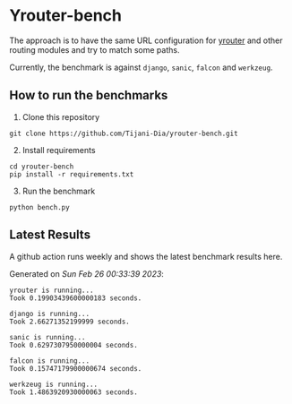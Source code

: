 # Yrouter-bench

The approach is to have the same URL configuration for [yrouter](https://github.com/Tijani-Dia/yrouter) and other routing modules and try to match some paths.

Currently, the benchmark is against `django`, `sanic`, `falcon` and `werkzeug`.

## How to run the benchmarks

1. Clone this repository

```shell
git clone https://github.com/Tijani-Dia/yrouter-bench.git
```

2. Install requirements

```shell
cd yrouter-bench
pip install -r requirements.txt
```

3. Run the benchmark

```shell
python bench.py
```

## Latest Results

A github action runs weekly and shows the latest benchmark results here.

Generated on *Sun Feb 26 00:33:39 2023*:

```shell
yrouter is running...
Took 0.19903439600000183 seconds.

django is running...
Took 2.66271352199999 seconds.

sanic is running...
Took 0.6297307950000004 seconds.

falcon is running...
Took 0.15747179900000674 seconds.

werkzeug is running...
Took 1.4863920930000063 seconds.

```
